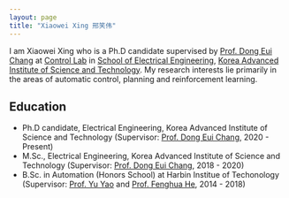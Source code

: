 ```yaml
---
layout: page
title: "Xiaowei Xing 邢笑伟"
---
```


I am Xiaowei Xing who is a Ph.D candidate supervised by [Prof. Dong Eui Chang](https://ee.kaist.ac.kr/en/professor/14314/)
at [Control Lab](https://control.kaist.ac.kr/)
in [School of Electrical Engineering](https://ee.kaist.ac.kr/en/),
[Korea Advanced Institute of Science and Technology](https://www.kaist.ac.kr/en/).
My research interests lie primarily in the areas of automatic control, planning and reinforcement learning.

## Education


- Ph.D candidate, Electrical Engineering, Korea Advanced Institute of Science and Technology (Supervisor: [Prof. Dong Eui Chang](https://ee.kaist.ac.kr/en/professor/14314/), 2020 - Present)
- M.Sc., Electrical Engineering, Korea Advanced Institute of Science and Technology (Supervisor: [Prof. Dong Eui Chang](https://ee.kaist.ac.kr/en/professor/14314/), 2018 - 2020)
- B.Sc. in Automation (Honors School) at Harbin Institue of Techonology (Supervisor: [Prof. Yu Yao](http://homepage.hit.edu.cn/yaoyu) and [Prof. Fenghua He](http://homepage.hit.edu.cn/hefenghua), 2014 - 2018)
